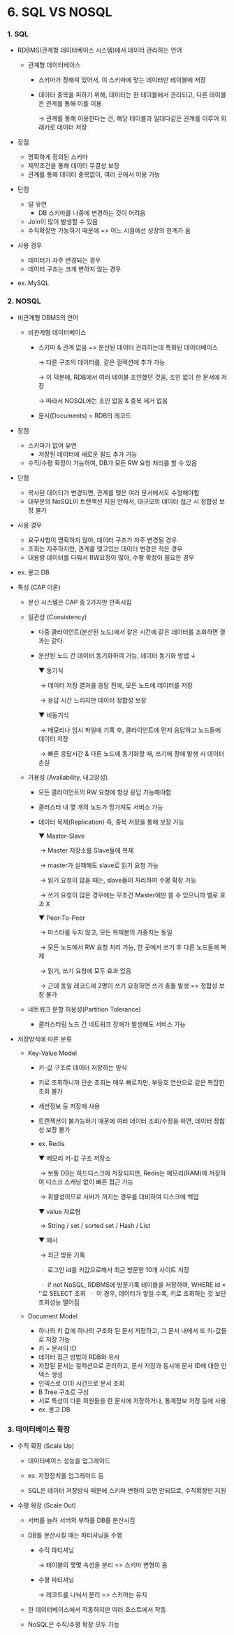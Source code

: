 # 6. SQL VS NOSQL



### 1. SQL

* RDBMS(관계형 데이터베이스 시스템)에서 데이터 관리하는 언어

  * 관계형 데이터베이스

    * 스키마가 정해져 있어서, 이 스키마에 맞는 데이터만 테이블에 저장

    * 데이터 중복을 피하기 위해, 데이터는 한 테이블에서 관리되고, 다른 테이블은 관계를 통해 이를 이용

      →  관계를 통해 이용한다는 건, 해당 테이블과 일대다같은 관계를 이루어 외래키로 데이터 저장

* 장점

  * 명확하게 정의된 스키마
  * 제약조건을 통해 데이터 무결성 보장
  * 관계를 통해 데이터 중복없이, 여러 곳에서 이용 가능

* 단점

  * 덜 유연
    * DB 스키마를 나중에 변경하는 것이 어려움
  * Join이 많이 발생할 수 있음
  * 수직확장만 가능하기 때문에 => 어느 시점에선 성장의 한계가 옴
  
* 사용 경우

  * 데이터가 자주 변경되는 경우
  * 데이터 구조는 크게 변하지 않는 경우

* ex. MySQL

  

### 2. NOSQL

* 비관계형 DBMS의 언어

  * 비관계형 데이터베이스

    * 스키마 &  관계 없음 => 분산된 데이터 관리하는데 특화된 데이터베이스

      →  다른 구조의 데이터를, 같은 컬렉션에 추가 가능

      →  이 덕분에, RDB에서 여러 테이블 조인했던 것을, 조인 없이 한 문서에 저장

      →  따라서 NOSQL에는 조인 없음 & 중복 제거 없음

    * 문서(Documents) = RDB의 레코드

* 장점
  * 스키마가 없어 유연
    * 저장된 데이터에 새로운 필드 추가 가능
  * 수직/수평 확장이 가능하여, DB가 모든 RW 요청 처리를 할 수 있음

* 단점
  * 복사된 데이터가 변경되면, 관계를 맺은 여러 문서에서도 수정해야함
  * 대부분의 NoSQL이 트랜잭션 지원 안해서, 대규모의 데이터 접근 시 정합성 보장 불가

* 사용 경우
  * 요구사항이 명확하지 않아, 데이터 구조가 자주 변경될 경우
  * 조회는 자주하지만, 관계를 맺고있는 데이터 변경은 적은 경우
  * 대용량 데이터를 다뤄서 RW요청이 많아, 수평 확장이 필요한 경우

* ex. 몽고 DB

* 특성 (CAP 이론)

  * 분산 시스템은 CAP 중 2가지만 만족시킴

  * 일관성 (Consistency)

    * 다중 클라이언트(분산된 노드)에서 같은 시간에 같은 데이터를 조회하면 결과는 같다.

    * 분산된 노드 간 데이터 동기화하여 가능, 데이터 동기화 방법 ↓

      ▼   동기식

      ​	→   데이터 저장 결과를 응답 전에, 모든 노드에 데이터를 저장
      
      ​	→   응답 시간 느리지만 데이터 정합성 보장
      
      ▼   비동기식
      
      ​	→   메모리나 임시 파일에 기록 후, 클라이언트에 먼저 응답하고 노드들에 데이터 저장
      
      ​	→   빠른 응답시간 & 다른 노드에 동기화할 때, 쓰기에 장애 발생 시 데이터 손실
    
  * 가용성 (Availability, 내고장성)

    * 모든 클라이언트의 RW 요청에 항상 응답 가능해야함

    * 클러스터 내 몇 개의 노드가 망가져도 서비스 가능

    * 데이터 복제(Replication) 즉, 중복 저장을 통해 보장 가능

      ▼   Master-Slave

      ​	→   Master 저장소를 Slave들에 복제
      
      ​	→   master가 실패해도 slave로 읽기 요청 가능
      
      ​	→   읽기 요청이 많을 때는, slave들이 처리하여 수평 확장 가능
      
      ​	→   쓰기 요청이 많은 경우에는 무조건 Master에만 쓸 수 있으니까 별로 효과 X
      
      ▼   Peer-To-Peer
      
      ​	→   마스터를 두지 않고, 모든 복제본의 가중치는 동일
      
      ​	→   모든 노드에서 RW 요청 처리 가능, 한 곳에서 쓰기 후 다른 노드들에 복제
      
      ​	→   읽기, 쓰기 요청에 모두 효과 있음
      
      ​	→  근데 동일 레코드에 2명이 쓰기 요청하면 쓰기 충돌 발생 => 정합성 보장 불가

  * 네트워크 분할 허용성(Partition Tolerance)

    * 클러스터링 노드 간 네트워크 장애가 발생해도 서비스 가능

* 저장방식에 따른 분류

  * Key-Value Model
    * 키-값 구조로 데이터 저장하는 방식
    
    * 키로 조회하니까 단순 조회는 매우 빠르지만, 부등호 연산으로 같은 복잡한 조회 불가
    
    * 세션정보 등 저장에 사용
    
    * 트랜잭션이 불가능하기 때문에 여러 데이터 조회/수정을 하면, 데이터 정합성 보장 불가
    
    * ex. Redis 
    
      ▼   메모리 키-값 구조 저장소
    
      ​	→   보통 DB는 하드디스크에 저장되지만, Redis는 메모리(RAM)에 저장하여 디스크 스캐닝 없이 빠른 접근 가능
      
      ​	→   휘발성이므로 서버가 꺼지는 경우를 대비하여 디스크에 백업
      
      ▼   value 자료형
      
      ​	→   String / set / sorted set / Hash / List
      
      ▼    예시
      
      ​	→   최근 방문 기록
      
      ​		ㆍ  로그인 id를 키값으로해서 최근 방문한 10개 사이트 저장
      
      ​		ㆍ  if not NoSQL, RDBMS에 방문기록 테이블을 저장하여, WHERE id = ''로 SELECT 조회
      ​		ㆍ  이 경우, 데이터가 쌓일 수록, 키로 조회하는 것 보단 조회성능 떨어짐		      
    
  * Document Model
    * 하나의 키 값에 하나의 구조화 된 문서 저장하고, 그 문서 내에서 또 키-값들로 저장 가능
    * 키 = 문서의 ID
    * 데이터 접근 방법이 RDB와 유사
    * 저장된 문서는 컬렉션으로 관리하고, 문서 저장과 동시에 문서 ID에 대한 인덱스 생성
    * 인덱스로 O(1) 시간으로 문서 조회
    * B Tree 구조로 구성
    * 서로 특성이 다른 회원들을 한 문서에 저장하거나, 통계정보 저장 등에 사용
    * ex. 몽고 DB



### 3. 데이터베이스 확장

* 수직 확장 (Scale Up)

  * 데이터베이스 성능을 업그레이드

  * ex. 저장장치를 업그레이드 등

  * SQL은 데이터 저장방식 때문에 스키마 변형이 오면 안되므로, 수직확장만 지원

* 수평 확장 (Scale Out)

  * 서버를 늘려 서버의 부하를 DB를 분산시킴
  
  * DB를 분산시킬 때는 파티셔닝을 수행
  
    * 수직 파티셔닝
  
      →   테이블의 몇몇 속성을 분리 => 스키마 변형이 옴
  
    * 수평 파티셔닝
  
      →   레코드를 나눠서 분리 => 스키마는 유지
  
  * 한 데이터베이스에서 작동하지만 여러 호스트에서 작동
  
  * NoSQL은 수직/수평 확장 모두 가능